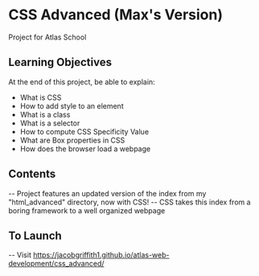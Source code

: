 
# CSS Advanced (Max's Version)

Project for Atlas School

## Learning Objectives
At the end of this project, be able to explain:
- What is CSS
- How to add style to an element
- What is a class
- What is a selector
- How to compute CSS Specificity Value
- What are Box properties in CSS
- How does the browser load a webpage

## Contents
-- Project features an updated version of the index from my "html_advanced" directory, now with CSS!
-- CSS takes this index from a boring framework to a well organized webpage

## To Launch
-- Visit https://jacobgriffith1.github.io/atlas-web-development/css_advanced/
